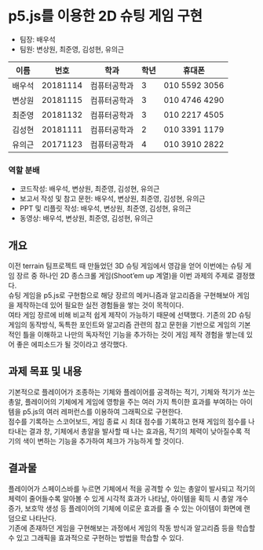 # p5.js를 이용한 2D 슈팅 게임 구현

- 팀장: 배우석
- 팀원: 변상원, 최준영, 김성현, 유의근

| 이름  | 번호       | 학과     | 학년 | 휴대폰           |
|-----|----------|--------|----|---------------|
| 배우석 | 20181114 | 컴퓨터공학과 | 3  | 010 5592 3056 |
| 변상원 | 20181115 | 컴퓨터공학과 | 3  | 010 4746 4290 |
| 최준영 | 20181132 | 컴퓨터공학과 | 3  | 010 2217 4505 |
| 김성현 | 20181111 | 컴퓨터공학과 | 2  | 010 3391 1179 |
| 유의근 | 20171123 | 컴퓨터공학과 | 4  | 010 3910 2822 |

### 역할 분배
- 코드작성: 배우석, 변상원, 최준영, 김성현, 유의근
- 보고서 작성 및 참고 문헌: 배우석, 변상원, 최준영, 김성현, 유의근
- PPT 및 리플릿 작성: 배우석, 변상원, 최준영, 김성현, 유의근
- 동영상: 배우석, 변상원, 최준영, 김성현, 유의근

## 개요
이전 terrain 팀프로젝트 때 만들었던 3D 슈팅 게임에서 영감을 얻어 이번에는 슈팅 게임 장르 중 하나인 2D 종스크롤 게임(Shoot’em up 계열)을 이번 과제의 주제로 결정했다.<br>
슈팅 게임을 p5.js로 구현함으로 해당 장르의 메커니즘과 알고리즘을 구현해보아 게임을 제작하는데 있어 필요한 실전 경험들을 쌓는 것이 목적이다.<br>
여타 게임 장르에 비해 비교적 쉽게 제작이 가능하기 때문에 선택했다. 기존의 2D 슈팅 게임의 동작방식, 독특한 포인트와 알고리즘 관련의 참고 문헌을 기반으로 게임의 기본적인 틀을 이해하고 나만의 독자적인 기능을 추가하는 것이 게임 제작 경험을 쌓는데 있어 좋은 에피소드가 될 것이라고 생각했다.

## 과제 목표 및 내용
기본적으로 플레이어가 조종하는 기체와 플레이어를 공격하는 적기, 기체와 적기가 쏘는 총알, 플레이어의 기체에게 게임에 영항을 주는 여러 가지 특이한 효과를 부여하는 아이템을 p5.js의 여러 레퍼런스를 이용하여 그래픽으로 구현한다.<br>
점수를 기록하는 스코어보드, 게임 종료 시 최대 점수를 기록하고 현재 게임의 점수를 나타내는 결과 창, 기체에서 총알을 발사할 때 나는 효과음, 적기의 체력이 낮아질수록 적기의 색이 변하는 기능을 추가하여 체크가 가능하게 할 것이다.<br>

## 결과물
플레이어가 스페이스바를 누르면 기체에서 적을 공격할 수 있는 총알이 발사되고 적기의 체력이 줄어들수록 알아볼 수 있게 시각적 효과가 나타남, 아이템을 획득 시 총알 개수 증가, 보호막 생성 등 플레이어의 기체에 이로운 효과를 줄 수 있는 아이템이 화면에 랜덤으로 나타난다.<br>
기존에 존재하던 게임을 구현해보는 과정에서 게임의 작동 방식과 알고리즘 등을 학습할 수 있고 그래픽을 효과적으로 구현하는 방법을 학습할 수 있다.<br>